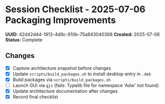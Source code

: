 # Session Checklist - 2025-07-06 Packaging Improvements

**UUID:** 42d42d44-1913-4d9c-910b-75a843040368
**Created:** 2025-07-06
**Status:** Complete

## Changes
- [x] Capture architecture snapshot before changes
- [x] Update `scripts/build_packages.sh` to install desktop entry in `.deb`
- [x] Build packages via `scripts/build_packages.sh`
- [ ] Launch GUI via `gjs` (fails: Typelib file for namespace 'Adw' not found)
- [x] Update architecture documentation after changes
- [x] Record final checklist
